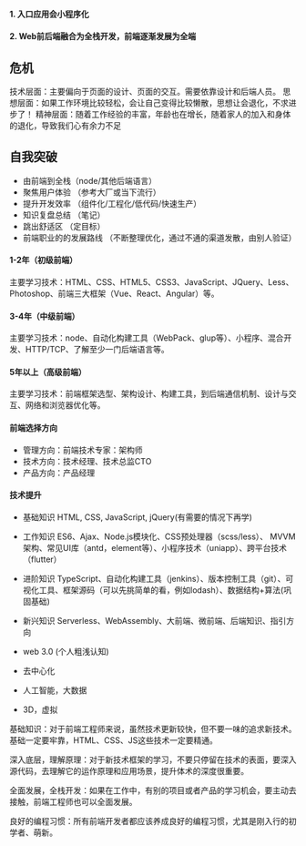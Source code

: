 #### 1. 入口应用会小程序化
#### 2. Web前后端融合为全栈开发，前端逐渐发展为全端

## 危机
技术层面：主要偏向于页面的设计、页面的交互。需要依靠设计和后端人员。
思想层面：如果工作环境比较轻松，会让自己变得比较懒散，思想让会退化，不求进步了！
精神层面：随着工作经验的丰富，年龄也在增长，随着家人的加入和身体的退化，导致我们心有余力不足

## 自我突破
* 由前端到全栈（node/其他后端语言）
* 聚焦用户体验 （参考大厂或当下流行）
* 提升开发效率 （组件化/工程化/低代码/快速生产）
* 知识复盘总结 （笔记）
* 跳出舒适区 （定目标）
* 前端职业的的发展路线 （不断整理优化，通过不通的渠道发散，由别人验证）

#### 1-2年（初级前端）
主要学习技术：HTML、CSS、HTML5、CSS3、JavaScript、JQuery、Less、Photoshop、前端三大框架（Vue、React、Angular）等。

#### 3-4年（中级前端）
主要学习技术：node、自动化构建工具（WebPack、glup等）、小程序、混合开发、HTTP/TCP、了解至少一门后端语言等。

#### 5年以上（高级前端）
主要学习技术：前端框架选型、架构设计、构建工具，到后端通信机制、设计与交互、网络和浏览器优化等。

#### 前端选择方向
* 管理方向：前端技术专家：架构师
* 技术方向：技术经理、技术总监CTO
* 产品方向：产品经理

#### 技术提升
* 基础知识
HTML, CSS, JavaScript, jQuery(有需要的情况下再学)
* 工作知识
ES6、Ajax、Node.js模块化、CSS预处理器（scss/less）、
MVVM架构、常见UI库（antd，element等）、小程序技术（uniapp）、跨平台技术（flutter）

* 进阶知识
TypeScript、自动化构建工具（jenkins）、版本控制工具（git）、可视化工具、框架源码（可以先挑简单的看，例如lodash）、数据结构+算法(巩固基础)

* 新兴知识
Serverless、WebAssembly、大前端、微前端、后端知识、指引方向

*  web 3.0 (个人粗浅认知)
* 去中心化
* 人工智能，大数据
* 3D，虚拟

基础知识：对于前端工程师来说，虽然技术更新较快，但不要一味的追求新技术。基础一定要牢靠，HTML、CSS、JS这些技术一定要精通。

深入底层，理解原理：对于新技术框架的学习，不要只停留在技术的表面，要深入源代码，去理解它的运作原理和应用场景，提升体术的深度很重要。

全面发展，全栈开发：如果在工作中，有别的项目或者产品的学习机会，要主动去接触，前端工程师也可以全面发展。

良好的编程习惯：所有前端开发者都应该养成良好的编程习惯，尤其是刚入行的初学者、萌新。
